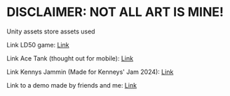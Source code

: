 # DISCLAIMER: NOT ALL ART IS MINE!

Unity assets store assets used

Link LD50 game: [Link](https://nicoreale.github.io/Builds/Unity/LD50/Alpha%20v3/)

Link Ace Tank (thought out for mobile): [Link](https://nicoreale.github.io/Builds/Unity/Ace%20Tank/) 

Link Kennys Jammin (Made for Kenneys' Jam 2024): [Link](https://nicoreale.github.io/Builds/Jams/Kennys%20Jammin/)

Link to a demo made by friends and me: [Link](https://ikal-team.itch.io/)

